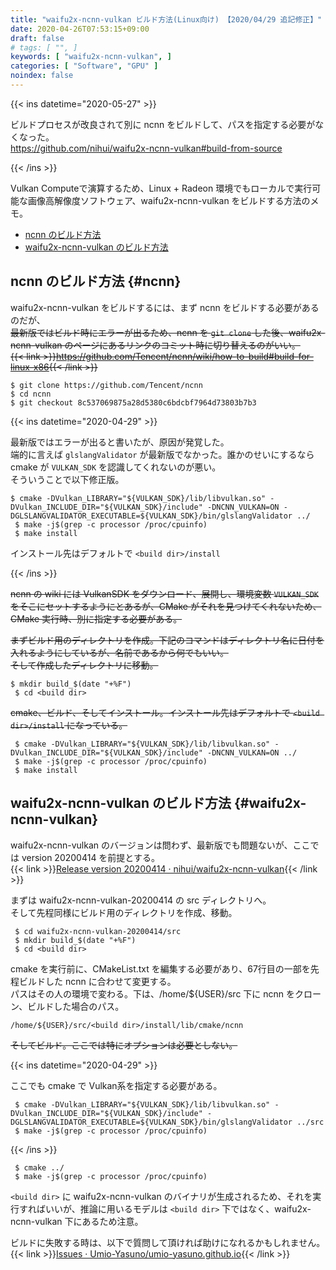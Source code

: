 ```yaml
---
title: "waifu2x-ncnn-vulkan ビルド方法(Linux向け) 【2020/04/29 追記修正】"
date: 2020-04-26T07:53:15+09:00
draft: false
# tags: [ "", ]
keywords: [ "waifu2x-ncnn-vulkan", ]
categories: [ "Software", "GPU" ]
noindex: false
---
```


{{< ins datetime="2020-05-27" >}}

ビルドプロセスが改良されて別に ncnn をビルドして、パスを指定する必要がなくなった。  
<https://github.com/nihui/waifu2x-ncnn-vulkan#build-from-source>  

{{< /ins >}}

Vulkan Computeで演算するため、Linux + Radeon 環境でもローカルで実行可能な画像高解像度ソフトウェア、waifu2x-ncnn-vulkan をビルドする方法のメモ。

 * [ncnn のビルド方法](#ncnn)
 * [waifu2x-ncnn-vulkan のビルド方法](#waifu2x-ncnn-vulkan)

## ncnn のビルド方法 {#ncnn}
waifu2x-ncnn-vulkan をビルドするには、まず ncnn をビルドする必要があるのだが、  
<del>最新版ではビルド時にエラーが出るため、ncnn を `git clone` した後、waifu2x-ncnn-vulkan のページにあるリンクのコミット時に切り替えるのがいい。  
{{< link >}}<https://github.com/Tencent/ncnn/wiki/how-to-build#build-for-linux-x86>{{< /link >}}

	$ git clone https://github.com/Tencent/ncnn
	$ cd ncnn
	$ git checkout 8c537069875a28d5380c6bdcbf7964d73803b7b3
</del>

{{< ins datetime="2020-04-29" >}}

最新版ではエラーが出ると書いたが、原因が発覚した。  
端的に言えば `glslangValidator` が最新版でなかった。誰かのせいにするなら cmake が `VULKAN_SDK` を認識してくれないのが悪い。  
そういうことで以下修正版。

    $ cmake -DVulkan_LIBRARY="${VULKAN_SDK}/lib/libvulkan.so" -DVulkan_INCLUDE_DIR="${VULKAN_SDK}/include" -DNCNN_VULKAN=ON -DGLSLANGVALIDATOR_EXECUTABLE=${VULKAN_SDK}/bin/glslangValidator ../
	 $ make -j$(grep -c processor /proc/cpuinfo)
	 $ make install

インストール先はデフォルトで `<build dir>/install`

{{< /ins >}}

<del>ncnn の wiki には VulkanSDK をダウンロード、展開し、環境変数 `VULKAN_SDK` をそこにセットするようにとあるが、CMake がそれを見つけてくれないため、CMake 実行時、別に指定する必要がある。</del>  

<del>まずビルド用のディレクトリを作成。下記のコマンドはディレクトリ名に日付を入れるようにしているが、名前であるから何でもいい。  
そして作成したディレクトリに移動。</del>

    $ mkdir build_$(date "+%F")
	 $ cd <build dir>

<del>cmake、ビルド、そしてインストール。インストール先はデフォルトで `<build dir>/install` になっている。</del>  

	 $ cmake -DVulkan_LIBRARY="${VULKAN_SDK}/lib/libvulkan.so" -DVulkan_INCLUDE_DIR="${VULKAN_SDK}/include" -DNCNN_VULKAN=ON ../
	 $ make -j$(grep -c processor /proc/cpuinfo)
	 $ make install

## waifu2x-ncnn-vulkan のビルド方法 {#waifu2x-ncnn-vulkan}
waifu2x-ncnn-vulkan のバージョンは問わず、最新版でも問題ないが、ここでは version 20200414 を前提とする。  
{{< link >}}[Release version 20200414 · nihui/waifu2x-ncnn-vulkan](https://github.com/nihui/waifu2x-ncnn-vulkan/releases/tag/20200414){{< /link >}}

まずは waifu2x-ncnn-vulkan-20200414 の src ディレクトリへ。  
そして先程同様にビルド用のディレクトリを作成、移動。

	 $ cd waifu2x-ncnn-vulkan-20200414/src
	 $ mkdir build_$(date "+%F")
	 $ cd <build dir>

cmake を実行前に、CMakeList.txt を編集する必要があり、67行目の一部を先程ビルドした ncnn に合わせて変更する。  
パスはその人の環境で変わる。下は、/home/${USER}/src 下に ncnn をクローン、ビルドした場合のパス。  

    /home/${USER}/src/<build dir>/install/lib/cmake/ncnn

<del>そしてビルド。ここでは特にオプションは必要としない。</del>

{{< ins datetime="2020-04-29" >}}

ここでも cmake で Vulkan系を指定する必要がある。  

	 $ cmake -DVulkan_LIBRARY="${VULKAN_SDK}/lib/libvulkan.so" -DVulkan_INCLUDE_DIR="${VULKAN_SDK}/include" -DGLSLANGVALIDATOR_EXECUTABLE=${VULKAN_SDK}/bin/glslangValidator ../src
	 $ make -j$(grep -c processor /proc/cpuinfo)

{{< /ins >}}

	 $ cmake ../
	 $ make -j$(grep -c processor /proc/cpuinfo)

`<build dir>` に waifu2x-ncnn-vulkan のバイナリが生成されるため、それを実行すればいいが、推論に用いるモデルは `<build dir>` 下ではなく、waifu2x-ncnn-vulkan 下にあるため注意。  

ビルドに失敗する時は、以下で質問して頂ければ助けになれるかもしれません。  
{{< link >}}[Issues · Umio-Yasuno/umio-yasuno.github.io](https://github.com/Umio-Yasuno/umio-yasuno.github.io/issues){{< /link >}}
